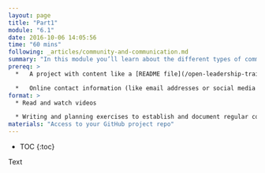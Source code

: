 ```yaml
---
layout: page
title: "Part1"
module: "6.1"
date: 2016-10-06 14:05:56
time: "60 mins"
following: _articles/community-and-communication.md
summary: "In this module you’ll learn about the different types of communication channels, or “comms” you can use to help your community discover, explore, and contribute to your project."
prereq: >
  *   A project with content like a [README file](/open-leadership-training-series/articles/opening-your-project/write-a-great-project-readme/) and [contribution guidelines](/open-leadership-training-series/articles/building-communities-of-contributors/write-contributor-guidelines/)

  *   Online contact information (like email addresses or social media user names) for project participants
format: >
  * Read and watch videos

  * Writing and planning exercises to establish and document regular communication with your community
materials: "Access to your GitHub project repo"
---
```

* TOC
{:toc}

Text
